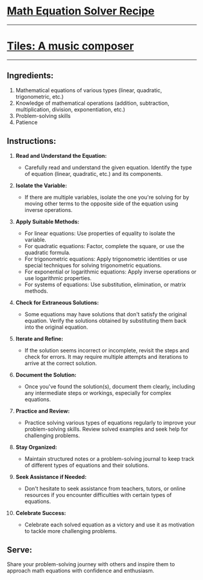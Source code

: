 # [Math Equation Solver Recipe][#Math]

---

# [Tiles: A music composer][#Tiles]

---

## Ingredients:
1. Mathematical equations of various types (linear, quadratic, trigonometric, etc.)
2. Knowledge of mathematical operations (addition, subtraction, multiplication, division, exponentiation, etc.)
3. Problem-solving skills
4. Patience

## Instructions:

1. **Read and Understand the Equation:**
   - Carefully read and understand the given equation. Identify the type of equation (linear, quadratic, etc.) and its components.

2. **Isolate the Variable:**
   - If there are multiple variables, isolate the one you're solving for by moving other terms to the opposite side of the equation using inverse operations.

3. **Apply Suitable Methods:**
   - For linear equations: Use properties of equality to isolate the variable.
   - For quadratic equations: Factor, complete the square, or use the quadratic formula.
   - For trigonometric equations: Apply trigonometric identities or use special techniques for solving trigonometric equations.
   - For exponential or logarithmic equations: Apply inverse operations or use logarithmic properties.
   - For systems of equations: Use substitution, elimination, or matrix methods.

4. **Check for Extraneous Solutions:**
   - Some equations may have solutions that don't satisfy the original equation. Verify the solutions obtained by substituting them back into the original equation.

5. **Iterate and Refine:**
   - If the solution seems incorrect or incomplete, revisit the steps and check for errors. It may require multiple attempts and iterations to arrive at the correct solution.

6. **Document the Solution:**
   - Once you've found the solution(s), document them clearly, including any intermediate steps or workings, especially for complex equations.

7. **Practice and Review:**
   - Practice solving various types of equations regularly to improve your problem-solving skills. Review solved examples and seek help for challenging problems.

8. **Stay Organized:**
   - Maintain structured notes or a problem-solving journal to keep track of different types of equations and their solutions.

9. **Seek Assistance if Needed:**
   - Don't hesitate to seek assistance from teachers, tutors, or online resources if you encounter difficulties with certain types of equations.

10. **Celebrate Success:**
    - Celebrate each solved equation as a victory and use it as motivation to tackle more challenging problems.

## Serve:
Share your problem-solving journey with others and inspire them to approach math equations with confidence and enthusiasm.

[#Math]: maths.html
[#Tiles]: tiles.html
